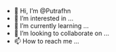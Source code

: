 - 👋 Hi, I’m @Putrafhn
- 👀 I’m interested in ...
- 🌱 I’m currently learning ...
- 💞️ I’m looking to collaborate on ...
- 📫 How to reach me ...

<!---
Putrafhn/Putrafhn is a ✨ special ✨ repository because its `README.md` (this file) appears on your GitHub profile.
You can click the Preview link to take a look at your changes.
--->
